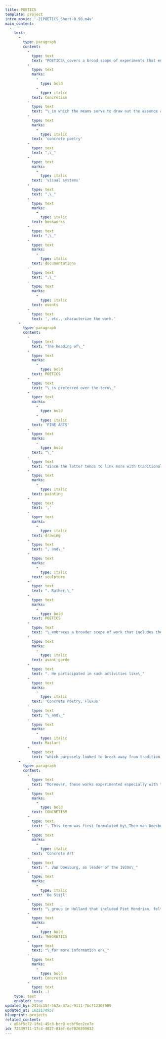 ```yaml
---
title: POETICS
template: project
intro_movie: '-21POETICS_Short-0.90.m4v'
main_content:
  -
    text:
      -
        type: paragraph
        content:
          -
            type: text
            text: "POETICS\_covers a broad scope of experiments that embrace the use of words, sounds, experiences and actions using the visual language to create poetic experiences. Works are based on the theories and principles of\_"
          -
            type: text
            marks:
              -
                type: bold
              -
                type: italic
            text: Concretism
          -
            type: text
            text: "\_in which the means serve to draw out the essence and spirit from what is presented and experienced. In this topic the nature of experiences such as\_"
          -
            type: text
            marks:
              -
                type: italic
            text: 'concrete poetry'
          -
            type: text
            text: ",\_"
          -
            type: text
            marks:
              -
                type: italic
            text: 'visual systems'
          -
            type: text
            text: ",\_"
          -
            type: text
            marks:
              -
                type: italic
            text: bookworks
          -
            type: text
            text: ",\_"
          -
            type: text
            marks:
              -
                type: italic
            text: documentations
          -
            type: text
            text: ",\_"
          -
            type: text
            marks:
              -
                type: italic
            text: events
          -
            type: text
            text: ', etc., characterize the work.'
      -
        type: paragraph
        content:
          -
            type: text
            text: "The heading of\_"
          -
            type: text
            marks:
              -
                type: bold
            text: POETICS
          -
            type: text
            text: "\_is preferred over the term\_"
          -
            type: text
            marks:
              -
                type: bold
              -
                type: italic
            text: 'FINE ARTS'
          -
            type: text
            marks:
              -
                type: bold
            text: "\_"
          -
            type: text
            text: "since the latter tends to link more with traditional references like\_"
          -
            type: text
            marks:
              -
                type: italic
            text: painting
          -
            type: text
            text: ','
          -
            type: text
            marks:
              -
                type: italic
            text: drawing
          -
            type: text
            text: ", and\_"
          -
            type: text
            marks:
              -
                type: italic
            text: sculpture
          -
            type: text
            text: ". Rather,\_"
          -
            type: text
            marks:
              -
                type: bold
            text: POETICS
          -
            type: text
            text: "\_embraces a broader scope of work that includes the creative experiments with words, sound and activities. This also reflects Tom’s interests since the 1960s in the so-called\_"
          -
            type: text
            marks:
              -
                type: italic
            text: avant-garde
          -
            type: text
            text: ". He participated in such activities like\_"
          -
            type: text
            marks:
              -
                type: italic
            text: 'Concrete Poetry, Fluxus'
          -
            type: text
            text: "\_and\_"
          -
            type: text
            marks:
              -
                type: italic
            text: Mailart
          -
            type: text
            text: "which purposely looked to break away from tradition, established conventions, habit and the limits of the conditioned mind.\_"
      -
        type: paragraph
        content:
          -
            type: text
            text: "Moreover, these works experimented especially with the means to inquire deeper into the nature of\_"
          -
            type: text
            marks:
              -
                type: bold
            text: CONCRETISM
          -
            type: text
            text: ". This term was first formulated by\_Theo van Doesburg\_in 1930 as\_"
          -
            type: text
            marks:
              -
                type: italic
            text: 'Concrete Art'
          -
            type: text
            text: ". Van Doesburg, as leader of the 1930s\_"
          -
            type: text
            marks:
              -
                type: italic
            text: 'De Stijl'
          -
            type: text
            text: "\_group in Holland that included Piet Mondrian, felt it necessary to differentiate between his vision of “abstract” art and that of other works, wherein artists of that time also used abstract shapes. He basically tried to clarify that the art the De Stijl group made was not merely based on the abstraction of shapes relative to forms seen in the external world; rather their abstract shapes were meant to represent the “invisible” or “spirit” that was felt to be within the objects viewed and experienced in the external world. (See\_"
          -
            type: text
            marks:
              -
                type: bold
            text: THEORETICS
          -
            type: text
            text: "\_for more information on\_"
          -
            type: text
            marks:
              -
                type: bold
            text: Concretism
          -
            type: text
            text: .)
    type: text
    enabled: true
updated_by: 241dc15f-5b2a-47ac-9111-7bcf1230f589
updated_at: 1622170957
blueprint: projects
related_content:
  - e86f5c72-1fe1-45c3-bcc0-ecbf9ec2ce7e
id: 72339711-17c4-4827-81ef-6e7026390632
---
```

